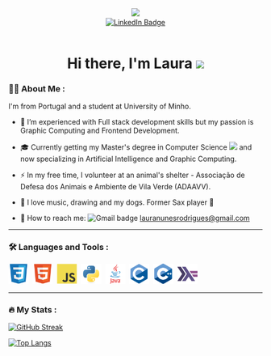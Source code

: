 <div id="header" align="center">
  <img src="https://media.giphy.com/media/kJV3yFjaVYtlP0CMOR/giphy.gif" width="100"/>
  
  <div id="badges">
    <a href="https://www.linkedin.com/in/laura-rodrigues-2040b2208/">
      <img src="https://img.shields.io/badge/LinkedIn-blue?style=for-the-badge&logo=linkedin&logoColor=white" alt="LinkedIn Badge"/>
    </a>
  </div>
  <img src="https://komarev.com/ghpvc/?username=Laura-Rodrigues&style=flat&color=blueviolet" alt=""/>
  
  <h1>
    Hi there, I'm Laura
    <img src="https://media.giphy.com/media/hvRJCLFzcasrR4ia7z/giphy.gif" width="30px"/>
  </h1>
</div>

### :woman_technologist: About Me :

I'm from Portugal and a student at University of Minho.

- :telescope: I’m experienced with Full stack development skills but my passion is Graphic Computing and Frontend Development.

- :mortar_board: Currently getting my Master's degree in Computer Science <img src="https://media.giphy.com/media/WUlplcMpOCEmTGBtBW/giphy.gif" width="30"> and now specializing in Artificial Intelligence and Graphic Computing.

- :zap: In my free time, I volunteer at an animal's shelter - Associação de Defesa dos Animais e Ambiente de Vila Verde (ADAAVV).

- :rainbow: I love music, drawing and my dogs. Former Sax player :saxophone:

- :envelope_with_arrow: How to reach me: ![Gmail badge](https://img.shields.io/badge/-Gmail-red?style=flat&logo=Gmail&logoColor=white) lauranunesrodrigues@gmail.com

---

### :hammer_and_wrench: Languages and Tools :

<div>
  <img src="https://github.com/devicons/devicon/blob/master/icons/css3/css3-original.svg"  title="CSS" alt="CSS" width="40" height="40"/>&nbsp;
  <img src="https://github.com/devicons/devicon/blob/master/icons/html5/html5-original.svg" title="HTML" alt="HTML" width="40" height="40"/>&nbsp;
  <img src="https://github.com/devicons/devicon/blob/master/icons/javascript/javascript-original.svg" title="JavaScript" alt="JavaScript" width="40" height="40"/>&nbsp;
  <img src="https://github.com/devicons/devicon/blob/master/icons/python/python-original.svg" title="Python" alt="Python" width="40" height="40"/>&nbsp;
  <img src="https://github.com/devicons/devicon/blob/master/icons/java/java-original-wordmark.svg" title="Java" alt="Java" width="40" height="40"/>&nbsp;
  <img src="https://github.com/devicons/devicon/blob/master/icons/c/c-original.svg" title="C" alt="C" width="40" height="40"/>&nbsp;
  <img src="https://github.com/devicons/devicon/blob/master/icons/cplusplus/cplusplus-original.svg" title="C++" alt="C++" width="40" height="40"/>&nbsp;
  <img src="https://github.com/devicons/devicon/blob/master/icons/haskell/haskell-original.svg" title="Haskell" alt="Haskell" width="40" height="40"/>&nbsp;
</div>

---

### :fire: My Stats :

[![GitHub Streak](https://streak-stats.demolab.com?user=Laura-Rodrigues&theme=tokyonight&border_radius=20&background=45%2C7A15B9%2C0F0063)](https://git.io/streak-stats)

[![Top Langs](https://github-readme-stats.vercel.app/api/top-langs/?username=Laura-Rodrigues&layout=compact&theme=tokyonight&border_radius=20&bg_color=30%2C7A15B9%2C0F0063)](https://github.com/anuraghazra/github-readme-stats)

<!--
### Hi there 👋

**Laura-Rodrigues/Laura-Rodrigues** is a ✨ _special_ ✨ repository because its `README.md` (this file) appears on your GitHub profile.

Here are some ideas to get you started:

- 🔭 I’m currently working on ...
- 🌱 I’m currently learning ...
- 👯 I’m looking to collaborate on ...
- 🤔 I’m looking for help with ...
- 💬 Ask me about ...
- 📫 How to reach me: ...
- 😄 Pronouns: ...
- ⚡ Fun fact: ...
-->

